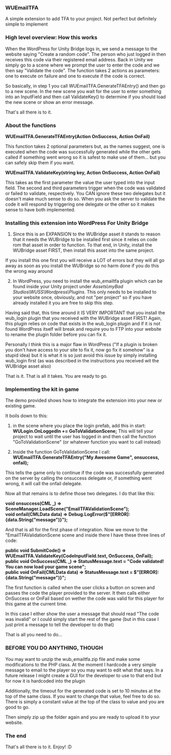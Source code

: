 ### WUEmailTFA
A simple extension to add TFA to your project. Not perfect but definitely simple to implement

### High level overview: How this works
When the WordPress for Unity Bridge logs in, we send a message to the website saying "Create a random code". The person who just logged in then receives this code via their registered email address.
Back in Unity we simply go to a scene where we prompt the user to enter the code and we then say "Validate the code". The function takes 2 actions as parameters: one to execute on failure and one to execute if the code is correct.

So basically, in step 1 you call WUEmailTFA.GenerateTFAEntry() and then go to a new scene.
In the new scene you wait for the user to enter something into an InputField and then call ValidateKey() to determine if you should load the new scene or show an error message. 

That's all there is to it.

### About the functions

<strong>WUEmailTFA.GenerateTFAEntry(Action<CML> OnSuccess, Action<CMLData> OnFail)</strong>

This function takes 2 optional parameters but, as the names suggest, one is executed when the code was successfully generated while the other gets called if something went wrong so it is safest to make use of them... but you can safely skip them if you want.

<strong>WUEmailTFA.ValidateKey(string key, Action<CML> OnSuccess, Action<CMLData> OnFail)</strong>

This takes as the first parameter the value the user typed into the input field. 
The second and third parameters trigger when the code was validated or failed to validate, respectively. You CAN ignore these two delegates but it doesn't make much sense to do so. When you ask the server to validate the code it will respond by triggering one delegate or the other so it makes sense to have both implemented.

### Installing this extension into WordPress For Unity Bridge
1. Since this is an EXPANSION to the WUBridge asset it stands to reason that it needs the WUBridge to be installed first since it relies on code rom that asset in order to function. To that end, in Unity, install the WUBridge asset FIRST, then install this asset into the same project. 

If you install this one first you will receive a LOT of errors but they will all go away as soon as you install the WUBridge so no harm done if you do this the wrong way around

2. In WordPress, you need to install the wub_emailtfa plugin which can be found inside your Unity project under <em>Assets\myBad Studios\WUSS\Wordpress\Plugins</em>. This only needs to be installed to your website once, obviously, and not "per project" so if you have already installed it you are free to skip this step. 

Having said that, this time around it IS VERY IMPORTANT that you install the wub_login plugin that you received with the WUBridge asset FIRST! Again, this plugin relies on code that exists in the wub_login plugin and if it is not found WordPress itself will break and require you to FTP into your website to rename the plugin folder before you can fix it. 

Personally I think this is a major flaw in WordPress ("If a plugin is broken you don't have access to your site to fix it, now go fix it somehow" is a stupid idea) but it is what it is so just avoid this issue by simply installing wub_login first (as was described in the instructions you received wit the WUBridge asset also)

That is it. That is all it takes. You are ready to go.

### Implementing the kit in game
The demo provided shows how to integrate the extension into your new or existing game.

It boils down to this:

1. in the scene where you place the login prefab, add this in start:
<strong>WULogin.OnLoggedIn += GoToValidationScene;</strong>
This will tell your project to wait until the user has logged in and then call the function "GoToValidationScene" (or whatever function you want to call instead)

2. Inside the function GoToValidationScene I call:<br>
<strong>WUEmailTFA.GenerateTFAEntry("My Awesome Game", onsuccess, onfail);</strong>

This tells the game only to continue if the code was successfully generated on the server by calling the onsuccess delegate or, if something went wrong, it will call the onfail delegate.

Now all that remains is to define those two delegates. I do that like this:

<strong>    void onsuccess(CML _) => SceneManager.LoadScene("EmailTFAValidationScene");<br>
    void onfail(CMLData data) => Debug.LogError($"[ERROR]: {data.String("message")}");</strong>

And that is all for the first phase of integration. Now we move to the "EmailTFAValidationScene scene and inside there I have these three lines of code:

<strong>public void SubmitCode() => WUEmailTFA.ValidateKey(CodeInputField.text, OnSuccess, OnFail);<br>
public void OnSuccess(CML _) => StatusMessage.text = "Code validated! You can now load your game scene";<br>
public void OnFail(CMLData data) => StatusMessage.text = $"[ERROR]: {data.String("message")}";</strong>

The first function is called when the user clicks a button on screen and passes the code the player provided to the server. It then calls either OnSuccess or OnFail based on wether the code was valid for this player for this game at the current time.

In this case I either show the user a message that should read "The code was invalid" or I could simply start the rest of the game (but in this case I just print a message to tell the developer to do that)

That is all you need to do...

### BEFORE YOU DO ANYTHING, THOUGH

You may want to unzip the wub_emailtfa.zip file and make some modifications to the PHP class. At the moment I hardcode a very simple message to email to the player so you may want to edit what that says. In a future release I might create a GUI for the developer to use to that end but for now it is hardcoded into the plugin

Additionally, the timeout for the generated code is set to 10 minutes at the top of the same class. If you want to change that value, feel free to do so. There is simply a constant value at the top of the class to value and you are good to go.

Then simply zip up the folder again and you are ready to upload it to your website.

### The end

That's all there is to it. Enjoy! :D
